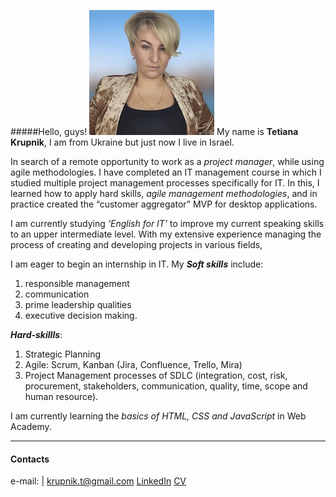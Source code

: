 #####Hello, guys!
![foto](KTavatar.jpg)
My name is __Tetiana Krupnik__, I am from Ukraine but just now I live in Israel. 

In search of a remote opportunity to work as a _project manager_, while using agile methodologies. I have completed an IT management course in which I studied multiple project management processes specifically for IT. In this, I learned how to apply hard skills, _agile management methodologies_, and in practice created the “customer aggregator” MVP for desktop applications. 

I am currently studying _‘English for IT’_ to improve my current speaking skills to an upper intermediate level. With my extensive experience managing the process of creating and developing projects in various fields, 

I am eager to begin an internship in IT. My ___Soft skills___ include: 
1. responsible management
2. communication
3. prime leadership qualities
4.  executive decision making.

___Hard-skillls___: 
1. Strategic Planning 
2. Agile: Scrum, Kanban (Jira, Confluence, Trello, Mira)
3. Project Management processes of SDLC (integration, cost, risk, procurement, stakeholders, communication, quality, time, scope and human resource). 

I am currently learning the _basics of HTML, CSS and JavaScript_ in Web Academy. 

___

#### Contacts


e-mail: | krupnik.t@gmail.com
[LinkedIn](https://www.linkedin.com/in/krupnikt/) 
[CV](https://tkrupnik.github.io/)
